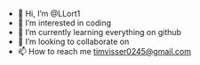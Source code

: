 - 👋 Hi, I’m @LLort1
- 👀 I’m interested in coding
- 🌱 I’m currently learning everything on github
- 💞️ I’m looking to collaborate on 
- 📫 How to reach me timvisser0245@gmail.com

<!---
LLort1/LLort1 is a ✨ special ✨ repository because its `README.md` (this file) appears on your GitHub profile.
You can click the Preview link to take a look at your changes.
--->
